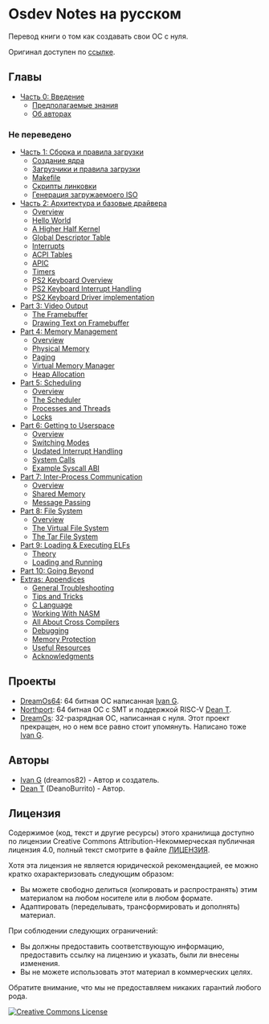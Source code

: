 # Osdev Notes на русском
Перевод книги о том как создавать свои ОС с нуля.

Оригинал доступен по [ссылке](https://github.com/dreamportdev/Osdev-Notes).

## Главы

* [Часть 0: Введение](00_Introduction/01_README.md)
    * [Предполагаемые знания](00_Introduction/02_AssumedKnowledge.md)
    * [Об авторах](00_Introduction/03_AboutTheAuthors.md)

### Не переведено

* [Часть 1: Сборка и правила загрузки](01_Build_Process/README.md)
    * [Создание ядра](01_Build_Process/01_Overview.md)
    * [Загрузчики и правила загрузки](01_Build_Process/02_Boot_Protocols.md)
    * [Makefile](01_Build_Process/03_Gnu_Makefiles.md)
    * [Скрипты линковки](01_Build_Process/04_Linker_Scripts.md)
    * [Генерация загружаемоего ISO](01_Build_Process/05_Generating_Iso.md)
* [Часть 2: Архитектура и базовые драйвера](02_Architecture/README.md)
    * [Overview](02_Architecture/01_Overview.md)
    * [Hello World](02_Architecture/02_Hello_World.md)
    * [A Higher Half Kernel](02_Architecture/03_HigherHalf.md)
    * [Global Descriptor Table](02_Architecture/04_GDT.md)
    * [Interrupts](02_Architecture/05_InterruptHandling.md)
    * [ACPI Tables](02_Architecture/06_ACPITables.md)
    * [APIC](02_Architecture/07_APIC.md)
    * [Timers](02_Architecture/08_Timers.md)
    * [PS2 Keyboard Overview](02_Architecture/09_Add_Keyboard_Support.md)
    * [PS2 Keyboard Interrupt Handling](02_Architecture/10_Keyboard_Interrupt_Handling.md)
    * [PS2 Keyboard Driver implementation](02_Architecture/11_Keyboard_Driver_Implemenation.md)
* [Part 3: Video Output](03_Video_Output/README.md)
    * [The Framebuffer](03_Video_Output/01_Framebuffer.md)
    * [Drawing Text on Framebuffer](03_Video_Output/02_DrawingTextOnFB.md)
* [Part 4: Memory Management](04_Memory_Management/README.md)
    * [Overview](04_Memory_Management/01_Overview.md)
    * [Physical Memory](04_Memory_Management/02_Physical_Memory.md)
    * [Paging](04_Memory_Management/03_Paging.md)
    * [Virtual Memory Manager](04_Memory_Management/04_Virtual_Memory_Manager.md)
    * [Heap Allocation](04_Memory_Management/05_Heap_Allocation.md)
* [Part 5: Scheduling](05_Scheduling/README.md)
    * [Overview](05_Scheduling/01_Overview.md)
    * [The Scheduler](05_Scheduling/02_Scheduler.md)
    * [Processes and Threads](05_Scheduling/03_Processes_And_Threads.md)
    * [Locks](05_Scheduling/04_Locks.md)
* [Part 6: Getting to Userspace](06_Userspace/README.md)
    * [Overview](06_Userspace/01_Overview.md)
    * [Switching Modes](06_Userspace/02_Switching_Modes.md)
    * [Updated Interrupt Handling](06_Userspace/03_Handling_Interrupts.md)
    * [System Calls](06_Userspace/04_System_Calls.md)
    * [Example Syscall ABI](06_Userspace/05_Example_ABI.md)
* [Part 7: Inter-Process Communication](07_IPC/README.md)
    * [Overview](07_IPC/01_Overview.md)
    * [Shared Memory](07_IPC/02_Shared_Memory.md)
    * [Message Passing](07_IPC/03_Message_Passing.md)
* [Part 8: File System](08_VirtualFileSystem/README.md)
    * [Overview](08_VirtualFileSystem/01_Overview.md)
    * [The Virtual File System](08_VirtualFileSystem/02_VirtualFileSystem.md)
    * [The Tar File System](08_VirtualFileSystem/03_TarFileSystem.md)
* [Part 9: Loading & Executing ELFs](09_Loading_Elf/README.md)
    * [Theory](09_Loading_Elf/01_Elf_Theory.md)
    * [Loading and Running](09_Loading_Elf/03_Loading_And_Running.md)
* [Part 10: Going Beyond](10_Going_Beyond/README.md)
* [Extras: Appendices](99_Appendices/README.md)
    * [General Troubleshooting](99_Appendices/A_Troubleshooting.md)
    * [Tips and Tricks](99_Appendices/B_Tips_And_Tricks.md)
    * [C Language](99_Appendices/C_Language_Info.md)
    * [Working With NASM](99_Appendices/D_Nasm.md)
    * [All About Cross Compilers](99_Appendices/E_Cross_Compilers.md)
    * [Debugging](99_Appendices/F_Debugging.md)
    * [Memory Protection](99_Appendices/G_Memory_Protection.md)
    * [Useful Resources](99_Appendices/H_Useful_Resources.md)
    * [Acknowledgments](99_Appendices/I_Acknowledgments.md)

## Проекты

* [DreamOs64](https://github.com/dreamos82/Dreamos64): 64 битная ОС написанная [Ivan G](https://github.com/dreamos82).
* [Northport](https://github.com/DeanoBurrito/northport): 64 битная ОС с SMT и поддержкой RISC-V [Dean T](https://github.com/DeanoBurrito/).
* [DreamOs](https://github.com/dreamos82/Dreamos): 32-разрядная ОС, написанная с нуля. Этот проект прекращен, но о нем все равно стоит упомянуть. Написано тоже [Ivan G](https://github.com/dreamos82).

## Авторы

* [Ivan G](https://github.com/dreamos82) (dreamos82) - Автор и создатель.
* [Dean T](https://github.com/DeanoBurrito/) (DeanoBurrito) - Автор.

## Лицензия

Содержимое (код, текст и другие ресурсы) этого хранилища доступно по лицензии Creative Commons Attribution-Некоммерческая публичная лицензия 4.0, полный текст смотрите в файле [ЛИЦЕНЗИЯ](LICENSE.md).

Хотя эта лицензия не является юридической рекомендацией, ее можно кратко охарактеризовать следующим образом:
- Вы можете свободно делиться (копировать и распространять) этим материалом на любом носителе или в любом формате.
- Адаптировать (переделывать, трансформировать и дополнять) материал.

При соблюдении следующих ограничений:
- Вы должны предоставить соответствующую информацию, предоставить ссылку на лицензию и указать, были ли внесены изменения.
- Вы не можете использовать этот материал в коммерческих целях.

Обратите внимание, что мы не предоставляем никаких гарантий любого рода.

<a rel="license" href="http://creativecommons.org/licenses/by-nc/4.0/"><img alt="Creative Commons License" style="border-width:0" src="https://i.creativecommons.org/l/by-nc/4.0/88x31.png" /></a>
